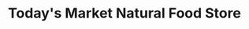 ---
title: "Today's Market Natural Food Store"
url: /oakmont/todays-market-natural-food-store/
shop: Supermarkt
---